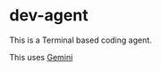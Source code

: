 # dev-agent
This is a Terminal based coding agent.

This uses [Gemini](https://deepmind.google/models/gemini/flash-lite/)